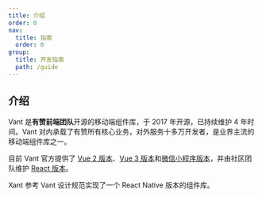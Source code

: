 ```yaml
---
title: 介绍
order: 0
nav:
  title: 指南
  order: 0
group:
  title: 开发指南
  path: /guide
---
```


## 介绍

Vant 是**有赞前端团队**开源的移动端组件库，于 2017 年开源，已持续维护 4 年时间。Vant 对内承载了有赞所有核心业务，对外服务十多万开发者，是业界主流的移动端组件库之一。

目前 Vant 官方提供了 [Vue 2 版本](https://vant-contrib.gitee.io/vant/)、[Vue 3 版本](https://vant-contrib.gitee.io/vant/v3/)和[微信小程序版本](https://vant-contrib.gitee.io/vant-weapp/#/home)，并由社区团队维护 [React 版本](https://github.com/mxdi9i7/vant-react)。

Xant 参考 Vant 设计规范实现了一个 React Native 版本的组件库。